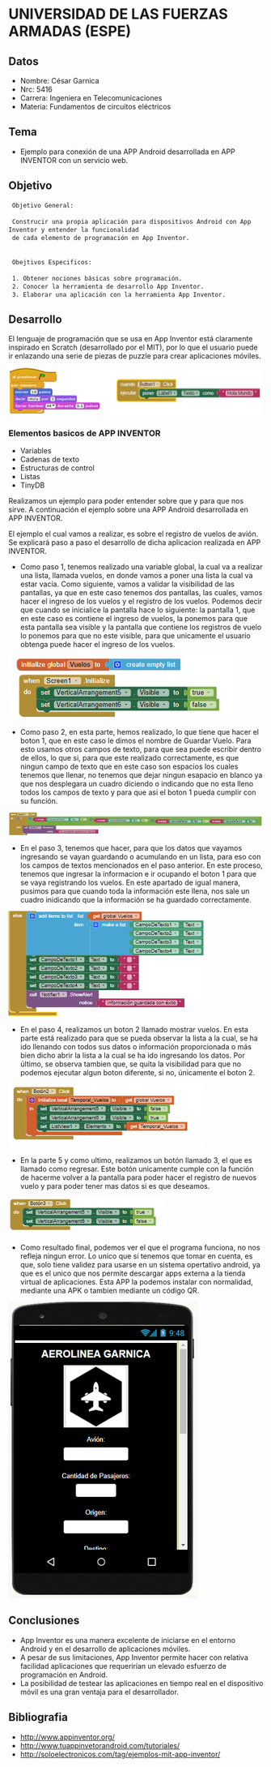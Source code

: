 UNIVERSIDAD DE LAS FUERZAS ARMADAS (ESPE)
========================

## Datos 

- Nombre: César Garnica
- Nrc: 5416
- Carrera: Ingeniera en Telecomunicaciones 
- Materia: Fundamentos de circuitos eléctricos 

## Tema 
 - Ejemplo para conexión de una APP Android desarrollada en APP INVENTOR con un servicio web.

## Objetivo

     Objetivo General:
     
     Construcir una propia aplicación para dispositivos Android con App Inventor y entender la funcionalidad 
     de cada elemento de programación en App Inventor.
     
     
     Obejtivos Especificos:
     
     1. Obtener nociones básicas sobre programación.
     2. Conocer la herramienta de desarrollo App Inventor.
     3. Elaborar una aplicación con la herramienta App Inventor.
 


## Desarrollo 
 
El lenguaje de programación que se usa en App Inventor está claramente inspirado en Scratch (desarrollado por el MIT), 
por lo que el usuario puede ir enlazando una serie de piezas de puzzle para crear aplicaciones móviles.

![](https://github.com/cagarnica/ImagenesProyec/blob/main/Img%201.PNG)

### Elementos basicos de APP INVENTOR 
- Variables
- Cadenas de texto
- Estructuras de control
- Listas
- TinyDB

Realizamos un ejemplo para poder entender sobre que y para que nos sirve. A continuación el ejemplo sobre una
APP Android desarrollada en APP INVENTOR.

El ejemplo el cual vamos a realizar, es sobre el registro de vuelos de avión. Se explicará paso a paso el desarrollo 
de dicha aplicacion realizada en APP INVENTOR.

- Como paso 1, tenemos realizado una variable global, la cual va a realizar una lista, llamada vuelos, en donde vamos a poner una 
lista la cual va estar vacía. Como siguiente, vamos a validar la visibilidad de las pantallas, ya que en este caso tenemos dos pantallas,
las cuales, vamos hacer el ingreso de los vuelos y el registro de los vuelos. Podemos decir que cuando se inicialice la pantalla hace lo siguiente:
la pantalla 1, que en este caso es contiene el ingreso de vuelos, la ponemos para que esta pantalla sea visible y la pantalla que contiene los 
registros de vuelo lo ponemos para que no este visible, para que unicamente el usuario obtenga puede hacer el ingreso de los vuelos.

![](https://github.com/cagarnica/ImagenesProyec/blob/main/Parte1.PNG)

- Como paso 2, en esta parte, hemos realizado, lo que tiene que hacer el boton 1, que en este caso le dimos el nombre de Guardar Vuelo. Para esto
usamos otros campos de texto, para que sea puede escribir dentro de ellos, lo que si, para que este realizado correctamente, es que ningun campo de texto que en este caso 
son  espacios los cuales tenemos que llenar, no tenemos que dejar ningun esapacio en blanco ya que nos desplegara un cuadro diciendo o indicando que no esta
lleno todos los campos de texto y  para que  asi el boton 1 pueda cumplir con su función.

![](https://github.com/cagarnica/ImagenesProyec/blob/main/Parte2.PNG)

- En el paso 3, tenemos que hacer,  para que los datos que vayamos ingresando se vayan guardando o acumulando en un lista, para eso con los campos de textos
 mencionados en el paso anterior. En este proceso, tenemos que ingresar la informacion e ir ocupando el boton 1 para que se vaya registrando los vuelos. En este apartado
 de igual manera, pusimos para que cuando toda la información este llena, nos sale un cuadro inidicando que la información se ha guardado correctamente.
 
 ![](https://github.com/cagarnica/ImagenesProyec/blob/main/Parte3.PNG)
 
 - En el paso 4, realizamos un boton 2 llamado mostrar vuelos. En esta parte está realizado para que se pueda observar la lista a la cual, se ha ido llenando con todos
 sus datos o información proporcionada o más bien dicho abrir la lista a la cual se ha ido ingresando los datos. Por último, se observa tambien que, se quita la visibilidad
 para que no podemos ejecutar algun boton diferente, si no, únicamente el boton 2.
 
 ![](https://github.com/cagarnica/ImagenesProyec/blob/main/Parte4.PNG)
 
 - En la parte 5 y como ultimo, realizamos un botón llamado 3, el que es llamado como regresar. Este botón unicamente cumple con la función de hacerme volver a la pantalla 
 para poder hacer el registro de nuevos vuelo y para poder tener mas datos si es que deseamos.
 
 ![](https://github.com/cagarnica/ImagenesProyec/blob/main/Parte5.PNG)
 
- Como resultado final, podemos ver el que el programa funciona, no nos refleja ningun error. Lo unico que si tenemos que tomar en cuenta, es que, 
solo tiene validez para usarse en un sistema opertativo android, ya que es el unico que nos permite descargar apps externa a la tienda virtual de 
aplicaciones. Esta APP la podemos instalar con normalidad, mediante una APK o tambien mediante un código QR.

![](https://github.com/cagarnica/ImagenesProyec/blob/main/Final.PNG)

## Conclusiones

- App  Inventor  es  una  manera  excelente  de  iniciarse  en  el entorno Android y en el desarrollo de aplicaciones móviles.
- A pesar de sus limitaciones, App Inventor permite hacer con relativa  facilidad  aplicaciones  que  requerirían  un  elevado 
esfuerzo de programación en Android.
- La posibilidad de testear las aplicaciones en tiempo real en el dispositivo móvil es una gran ventaja para el desarrollador. 

## Bibliografia 

- http://www.appinventor.org/
- http://www.tuappinvetorandroid.com/tutoriales/
- http://soloelectronicos.com/tag/ejemplos-mit-app-inventor/


